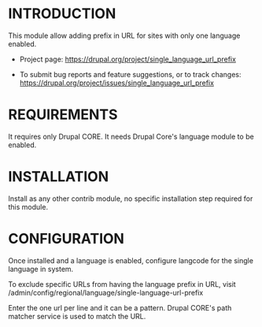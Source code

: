 # INTRODUCTION
This module allow adding prefix in URL for sites with only one language 
enabled.

* Project page: https://drupal.org/project/single_language_url_prefix

* To submit bug reports and feature suggestions, or to track changes:
   https://drupal.org/project/issues/single_language_url_prefix

# REQUIREMENTS
It requires only Drupal CORE. It needs Drupal Core's language module to be
enabled.

# INSTALLATION
Install as any other contrib module, no specific installation step required 
for this module.

# CONFIGURATION
Once installed and a language is enabled, configure langcode for the single 
language in system.

To exclude specific URLs from having the language prefix in URL, visit 
/admin/config/regional/language/single-language-url-prefix

Enter the one url per line and it can be a pattern. Drupal CORE's path matcher
service is used to match the URL. 
